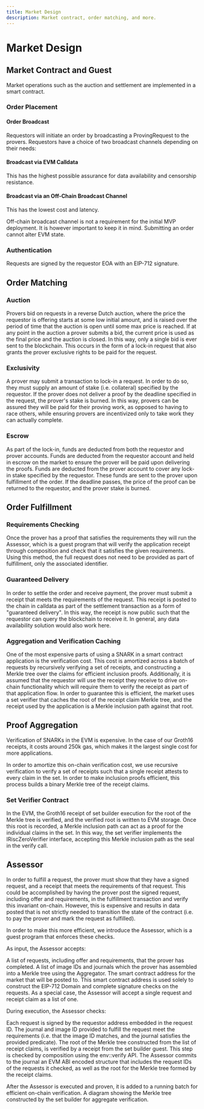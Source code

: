 ```yaml
---
title: Market Design
description: Market contract, order matching, and more.
---
```


# Market Design

## Market Contract and Guest

Market operations such as the auction and settlement are implemented in a smart contract.

### Order Placement

#### Order Broadcast

Requestors will initiate an order by broadcasting a ProvingRequest to the provers. Requestors have a choice of two broadcast channels depending on their needs:

#### Broadcast via EVM Calldata

This has the highest possible assurance for data availability and censorship resistance.

#### Broadcast via an Off-Chain Broadcast Channel

This has the lowest cost and latency.

Off-chain broadcast channel is not a requirement for the initial MVP deployment. It is however important to keep it in mind. Submitting an order cannot alter EVM state.

### Authentication

Requests are signed by the requestor EOA with an EIP-712 signature.

## Order Matching

### Auction

Provers bid on requests in a reverse Dutch auction, where the price the requestor is offering starts at some low initial amount, and is raised over the period of time that the auction is open until some max price is reached. If at any point in the auction a prover submits a bid, the current price is used as the final price and the auction is closed. In this way, only a single bid is ever sent to the blockchain. This occurs in the form of a lock-in request that also grants the prover exclusive rights to be paid for the request.

### Exclusivity

A prover may submit a transaction to lock-in a request. In order to do so, they must supply an amount of stake (i.e. collateral) specified by the requestor. If the prover does not deliver a proof by the deadline specified in the request, the prover's stake is burned. In this way, provers can be assured they will be paid for their proving work, as opposed to having to race others, while ensuring provers are incentivized only to take work they can actually complete.

### Escrow

As part of the lock-in, funds are deducted from both the requestor and prover accounts. Funds are deducted from the requestor account and held in escrow on the market to ensure the prover will be paid upon delivering the proofs. Funds are deducted from the prover account to cover any lock-in stake specified by the requestor. These funds are sent to the prover upon fulfillment of the order. If the deadline passes, the price of the proof can be returned to the requestor, and the prover stake is burned.

## Order Fulfillment

### Requirements Checking

Once the prover has a proof that satisfies the requirements they will run the Assessor, which is a guest program that will verify the application receipt through composition and check that it satisfies the given requirements. Using this method, the full request does not need to be provided as part of fulfillment, only the associated identifier.

### Guaranteed Delivery

In order to settle the order and receive payment, the prover must submit a receipt that meets the requirements of the request. This receipt is posted to the chain in calldata as part of the settlement transaction as a form of "guaranteed delivery". In this way, the receipt is now public such that the requestor can query the blockchain to receive it. In general, any data availability solution would also work here.

### Aggregation and Verification Caching

One of the most expensive parts of using a SNARK in a smart contract application is the verification cost. This cost is amortized across a batch of requests by recursively verifying a set of receipts, and constructing a Merkle tree over the claims for efficient inclusion proofs. Additionally, it is assumed that the requestor will use the receipt they receive to drive on-chain functionality which will require them to verify the receipt as part of that application flow. In order to guarantee this is efficient, the market uses a set verifier that caches the root of the receipt claim Merkle tree, and the receipt used by the application is a Merkle inclusion path against that root.

## Proof Aggregation

Verification of SNARKs in the EVM is expensive. In the case of our Groth16 receipts, it costs around 250k gas, which makes it the largest single cost for more applications.

In order to amortize this on-chain verification cost, we use recursive verification to verify a set of receipts such that a single receipt attests to every claim in the set. In order to make inclusion proofs efficient, this process builds a binary Merkle tree of the receipt claims.

### Set Verifier Contract

In the EVM, the Groth16 receipt of set builder execution for the root of the Merkle tree is verified, and the verified root is written to EVM storage. Once this root is recorded, a Merkle inclusion path can act as a proof for the individual claims in the set. In this way, the set verifier implements the IRiscZeroVerifier interface, accepting this Merkle inclusion path as the seal in the verify call.

## Assessor

In order to fulfill a request, the prover must show that they have a signed request, and a receipt that meets the requirements of that request. This could be accomplished by having the prover post the signed request, including offer and requirements, in the fulfillment transaction and verify this invariant on-chain. However, this is expensive and results in data posted that is not strictly needed to transition the state of the contract (i.e. to pay the prover and mark the request as fulfilled).

In order to make this more efficient, we introduce the Assessor, which is a guest program that enforces these checks.

As input, the Assessor accepts:

A list of requests, including offer and requirements, that the prover has completed.
A list of image IDs and journals which the prover has assembled into a Merkle tree using the Aggregator.
The smart contract address for the market that will be posted to. This smart contract address is used solely to construct the EIP-712 Domain and complete signature checks on the requests.
As a special case, the Assessor will accept a single request and receipt claim as a list of one.

During execution, the Assessor checks:

Each request is signed by the requestor address embedded in the request ID.
The journal and image ID provided to fulfill the request meet the requirements (i.e. that the image ID matches, and the journal satisfies the provided predicate).
The root of the Merkle tree constructed from the list of receipt claims, is verified by a receipt from the set builder guest. This step is checked by composition using the env::verify API.
The Assessor commits to the journal an EVM ABI encoded structure that includes the request IDs of the requests it checked, as well as the root for the Merkle tree formed by the receipt claims.

After the Assessor is executed and proven, it is added to a running batch for efficient on-chain verification. A diagram showing the Merkle tree constructed by the set builder for aggregate verification.
